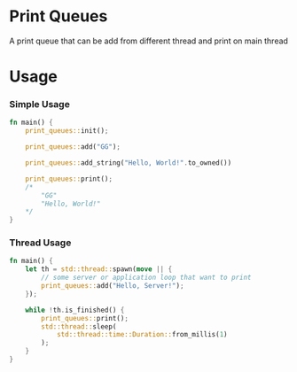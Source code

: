 # Print Queues
A print queue that can be add from different thread and print on main thread

# Usage

### Simple Usage
```rs
fn main() {
    print_queues::init();

    print_queues::add("GG");

    print_queues::add_string("Hello, World!".to_owned())

    print_queues::print();
    /*
        "GG"
        "Hello, World!"
    */
}
```

### Thread Usage
```rs
fn main() {
    let th = std::thread::spawn(move || {
        // some server or application loop that want to print
        print_queues::add("Hello, Server!");
    });

    while !th.is_finished() {
        print_queues::print();
        std::thread::sleep(
            std::thread::time::Duration::from_millis(1)
        );
    }
}
```